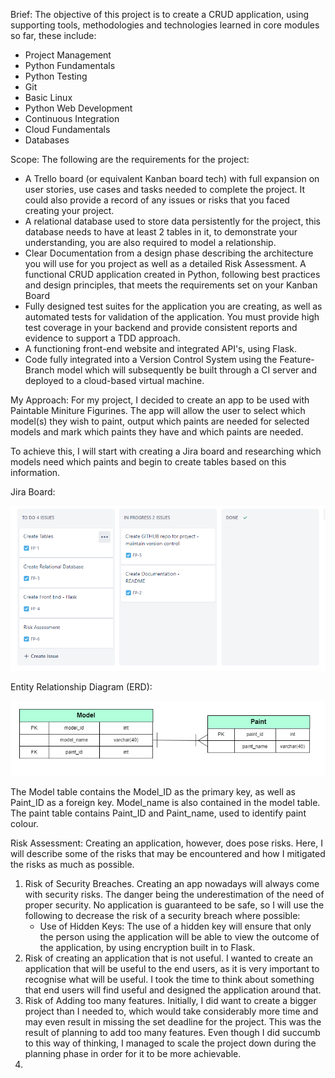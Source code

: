 Brief:
The objective of this project is to create a CRUD application, using supporting tools, methodologies and technologies 
learned in core modules so far, these include:
- Project Management
- Python Fundamentals
- Python Testing
- Git
- Basic Linux
- Python Web Development
- Continuous Integration
- Cloud Fundamentals
- Databases

Scope:
The following are the requirements for the project:
 - A Trello board (or equivalent Kanban board tech) with full expansion
on user stories, use cases and tasks needed to complete the project.
It could also provide a record of any issues or risks that you faced
creating your project.
 - A relational database used to store data persistently for the
project, this database needs to have at least 2 tables in it, to
demonstrate your understanding, you are also required to model a
relationship.
 - Clear Documentation from a design phase describing the architecture
you will use for you project as well as a detailed Risk Assessment.
A functional CRUD application created in Python, following best
practices and design principles, that meets the requirements set on
your Kanban Board
 - Fully designed test suites for the application you are creating, as
well as automated tests for validation of the application. You must
provide high test coverage in your backend and provide consistent
reports and evidence to support a TDD approach.
 - A functioning front-end website and integrated API's, using Flask.
 - Code fully integrated into a Version Control System using the
Feature-Branch model which will subsequently be built through a CI
server and deployed to a cloud-based virtual machine.

My Approach:
For my project, I decided to create an app to be used with Paintable Miniture Figurines. The app will allow the user to select
which model(s) they wish to paint, output which paints are needed for selected models and mark which paints they have and which
paints are needed.

To achieve this, I will start with creating a Jira board and researching which models need which paints and begin to create tables based on this information.

Jira Board:






![initial Jira](https://github.com/TSamson-QA/Fundamental_Project/blob/main/jira_1PNG.PNG)


Entity Relationship Diagram (ERD):






![table design](https://github.com/TSamson-QA/Fundamental_Project/blob/main/ERD.PNG)

The Model table contains the Model_ID as the primary key, as well as Paint_ID as a foreign key. Model_name is also contained in the model table. The paint table contains Paint_ID and Paint_name, used to identify paint colour.

Risk Assessment:
Creating an application, however, does pose risks. Here, I will describe some of the risks that may be encountered and how I mitigated the risks as much as possible.
1. Risk of Security Breaches.
   Creating an app nowadays will always come with security risks. The danger being the underestimation of the need of proper security. No application is guaranteed to be safe,
   so I will use the following to decrease the risk of a security breach where possible:
   - Use of Hidden Keys: The use of a hidden key will ensure that only the person using the application will be able to view the outcome of the application, by using encryption
     built in to Flask.
2. Risk of creating an application that is not useful.
   I wanted to create an application that will be useful to the end users, as it is very important to recognise what will be useful. I took the time to think about something
   that end users will find useful and designed the application around that.
3. Risk of Adding too many features.
   Initially, I did want to create a bigger project than I needed to, which would take considerably more time and may even result in missing the set deadline for the project. 
   This was the result of planning to add too many features. Even though I did succumb to this way of thinking, I managed to scale the project down during the planning phase in
   order for it to be more achievable.
4. 


